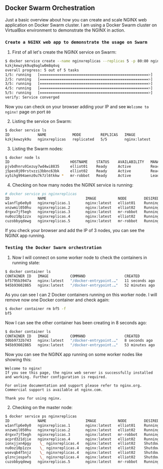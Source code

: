 ## Docker Swarm Orchestration

Just a basic overview about how you can create and  scale NGINX web application on Docker Swarm cluster. I am using a Docker Swarm cluster on VirtualBox environment to demonstrate the NGINX in action.

### `Create a NGINX web app to demonstrate the usage on Swarm`

1. First of all let's create the NGINX service on Swarm:

```bash
$ docker service create --name nginxreplicas --replicas 5 -p 80:80 nginx
kzkjkewzyk9uq9aglw0m8q4vq
overall progress: 5 out of 5 tasks
1/5: running   [==================================================>]
2/5: running   [==================================================>]
3/5: running   [==================================================>]
4/5: running   [==================================================>]
5/5: running   [==================================================>]
verify: Service converged
```

Now you can check on your browser adding your IP and see `Welcome to nginx!` page on port `80`

2. Listing the service on Swarm:

```bash
$ docker service ls
ID             NAME            MODE         REPLICAS   IMAGE            PORTS
kzkjkewzyk9u   nginxreplicas   replicated   5/5        nginx:latest     *:80->80/tcp
```

3. Listing the Swarm nodes:

```bash
$ docker node ls
ID                            HOSTNAME    STATUS    AVAILABILITY   MANAGER STATUS   ENGINE VERSION
pjvbdhnru91ezuy7wd4wi8835     elliot01    Ready     Active         Reachable        20.10.10
j5pes0j09rstvzzi3bbnc63bk     elliot02    Ready     Active         Reachable        20.10.12
xy5ihg994aenz0u7k7zl6tkkw *   mr-robbot   Ready     Active         Leader           20.10.12
```

4. Checking on how many nodes the NGINX service is running:

```bash
# docker service ps nginxreplicas
ID             NAME                  IMAGE          NODE        DESIRED STATE   CURRENT STATE            ERROR                         PORTS
w1anflp6e0y0   nginxreplicas.1       nginx:latest   elliot01    Running         Running 51 minutes ago
xnzwmil050hu   nginxreplicas.2       nginx:latest   elliot02    Running         Running 52 minutes ago
drgxv7jf5egh   nginxreplicas.3       nginx:latest   mr-robbot   Running         Running 41 minutes ago
nu0oz10p1zzx   nginxreplicas.4       nginx:latest   elliot02    Running         Running 44 minutes ago
cuzobbyqdewg   nginxreplicas.5       nginx:latest   mr-robbot   Running         Running 41 minutes ago
```

If you check your browser and add the IP of 3 nodes, you can see the NGINX app running.


### `Testing the Docker Swarm orchestration`

1. Now I will connect on some worker node to check the containers in running state:

```bash
$ docker container ls
CONTAINER ID   IMAGE          COMMAND                  CREATED          STATUS          PORTS     NAMES
bf5795b3947a   nginx:latest   "/docker-entrypoint.…"   11 seconds ago   Up 5 seconds    80/tcp    nginxreplicas.4.ionxjjxn4pgyfe93bcjelggxn
945b93602865   nginx:latest   "/docker-entrypoint.…"   52 minutes ago   Up 52 minutes   80/tcp    nginxreplicas.2.xnzwmil050hu1vvorvm0it98t
```

As you can see I can 2 Docker containers running on this worker node. I will remove now one Docker container and check again:

```bash
$ docker container rm bf5 -f
bf5
```

Now I can see the other container has been creating in 8 seconds ago:

```bash
$ docker container ls
CONTAINER ID   IMAGE          COMMAND                  CREATED          STATUS          PORTS     NAMES
30bb9732b743   nginx:latest   "/docker-entrypoint.…"   8 seconds ago    Up 1 second     80/tcp    nginxreplicas.4.acprd321djie37d81i8257nlp
945b93602865   nginx:latest   "/docker-entrypoint.…"   53 minutes ago   Up 53 minutes   80/tcp    nginxreplicas.2.xnzwmil050hu1vvorvm0it98t
```

Now you can see the NGINX app running on some worker nodes like showing this:

```
Welcome to nginx!
If you see this page, the nginx web server is successfully installed and working. Further configuration is required.

For online documentation and support please refer to nginx.org.
Commercial support is available at nginx.com.

Thank you for using nginx.
```

2. Checking on the master node:

```bash
$ docker service ps nginxreplicas
ID             NAME                  IMAGE          NODE        DESIRED STATE   CURRENT STATE               ERROR                         PORTS
w1anflp6e0y0   nginxreplicas.1       nginx:latest   elliot01    Running         Running about an hour ago
xnzwmil050hu   nginxreplicas.2       nginx:latest   elliot02    Running         Running about an hour ago
drgxv7jf5egh   nginxreplicas.3       nginx:latest   mr-robbot   Running         Running 55 minutes ago
acprd321djie   nginxreplicas.4       nginx:latest   elliot02    Running         Running 11 minutes ago
ionxjjxn4pgy    \_ nginxreplicas.4   nginx:latest   elliot02    Shutdown        Failed 12 minutes ago       "task: non-zero exit (137)"
nu0oz10p1zzx    \_ nginxreplicas.4   nginx:latest   elliot02    Shutdown        Failed 13 minutes ago       "task: non-zero exit (137)"
wsevqb4f5njz    \_ nginxreplicas.4   nginx:latest   elliot02    Shutdown        Failed 57 minutes ago       "task: non-zero exit (137)"
glzncjospafs    \_ nginxreplicas.4   nginx:latest   elliot02    Shutdown        Failed 58 minutes ago       "task: non-zero exit (137)"
cuzobbyqdewg   nginxreplicas.5       nginx:latest   mr-robbot   Running         Running 55 minutes ago
```
